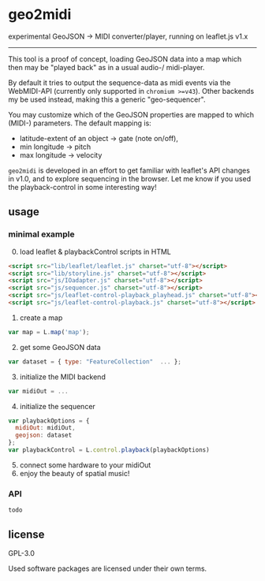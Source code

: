 # geo2midi
experimental GeoJSON -> MIDI converter/player, running on leaflet.js v1.x

---

This tool is a proof of concept, loading GeoJSON data into a map which then may be "played back" as in a usual audio-/ midi-player.

By default it tries to output the sequence-data as midi events via the WebMIDI-API (currently only supported in `chromium >=v43`). Other backends my be used instead, making this a generic "geo-sequencer".

You may customize which of the GeoJSON properties are mapped to which (MIDI-) parameters. The default mapping is:

* latitude-extent of an object -> gate (note on/off),
* min longitude -> pitch
* max longitude -> velocity

`geo2midi` is developed in an effort to get familiar with leaflet's API changes in v1.0, and to explore sequencing in the browser.
Let me know if you used the playback-control in some interesting way!

## usage

### minimal example
0. load leaflet & playbackControl scripts in HTML
```html
<script src="lib/leaflet/leaflet.js" charset="utf-8"></script>
<script src="lib/storyline.js" charset="utf-8"></script>
<script src="js/IOadapter.js" charset="utf-8"></script>
<script src="js/sequencer.js" charset="utf-8"></script>
<script src="js/leaflet-control-playback_playhead.js" charset="utf-8"></script>
<script src="js/leaflet-control-playback.js" charset="utf-8"></script>
```
1. create a map
```js
var map = L.map('map');
```
2. get some GeoJSON data
```js
var dataset = { type: "FeatureCollection"  ... };
```
3. initialize the MIDI backend
```js
var midiOut = ...
```
4. initialize the sequencer
```js
var playbackOptions = {
  midiOut: midiOut,
  geojson: dataset
};
var playbackControl = L.control.playback(playbackOptions)
```
5. connect some hardware to your midiOut
6. enjoy the beauty of spatial music!

### API
`todo`

## license
GPL-3.0

Used software packages are licensed under their own terms.
